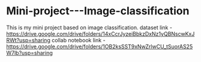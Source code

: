 # Mini-project---Image-classification
This is my mini project based on image classification.
dataset link - https://drive.google.com/drive/folders/14xCcrJyzeiBbkzDxNz1yQBNscwKxJRWt?usp=sharing
collab notebook link - https://drive.google.com/drive/folders/1OB2ksSST9xNwZrlwCU_tSuorAS25W7lb?usp=sharing
